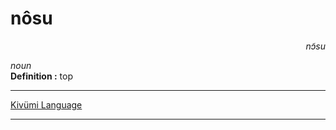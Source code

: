 
# nôsu

<div align="right"><i>nɔ̃su</i></div>

*noun*  
**Definition :** top  

---

[Kivümi Language](../README.md)

---
